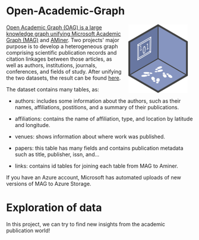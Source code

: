 # Open-Academic-Graph

<a href={https://github.com/Ehyaei/Open-Academic-Graph}><img src="src/img/RWLogo.png" alt="Random Walk in Datasets Logo" align="right" width="160" style="padding: 0 15px; float: right;"/>

Open Academic Graph (OAG) is a large knowledge graph unifying
[Microsoft Academic Graph (MAG)](https://academic.microsoft.com/) and [AMiner](https://aminer.org/).
Two projects' major purpose is to develop a heterogeneous graph comprising scientific publication records and citation linkages between those articles, as well as authors, institutions, journals, conferences, and fields of study. 
After unifying the two datasets, the result can be found [here](https://www.aminer.cn/oag-2-1).

The dataset contains many tables, as:

- authors: includes some information about the authors, such as their names, affiliations, postitions, and a summary of their publications.

- affiliations: contains the name of affiliation, type, and location by latitude and longitude.

- venues: shows information about where work was published.

- papers: this table has many fields and contains publication metadata such as title, publisher, issn, and...

- links: contains id tables for joining each table from MAG to Aminer.

If you have an Azure account, Microsoft has automated uploads of new versions of MAG to Azure Storage.

# Exploration of data

In this project, we can try to find new insights from the academic publication world!